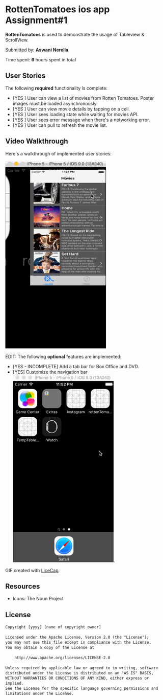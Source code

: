 # RottenTomatoes ios app Assignment#1

**RottenTomatoes** is used to demonstrate the usage of Tableview & ScrollView.

Submitted by: **Aswani Nerella**

Time spent: **6** hours spent in total

## User Stories

The following **required** functionality is complete:

* [YES ] User can view a list of movies from Rotten Tomatoes. Poster images must be loaded asynchronously.
* [YES ] User can view movie details by tapping on a cell.
* [YES ] User sees loading state while waiting for movies API.
* [YES ] User sees error message when there's a networking error. 
* [YES ] User can pull to refresh the movie list.


## Video Walkthrough 

Here's a walkthrough of implemented user stories:

<img src='https://github.com/aswani521/rottenTomatoes1/blob/master/rottenTomatoesDemo.gif' title='Video Walkthrough' width='' alt='Video Walkthrough' />

EDIT:
The following **optional** features are implemented:

- [YES - INCOMPLETE] Add a tab bar for Box Office and DVD.
- [YES] Customize the navigation bar <img src='https://github.com/aswani521/rottenTomatoes1/blob/master/rottenTomatoes_movieTitle.gif' title='Custom Navigation Bar'>.



GIF created with [LiceCap](http://www.cockos.com/licecap/).

## Resources
- Icons: The Noun Project 


## License

    Copyright [yyyy] [name of copyright owner]

    Licensed under the Apache License, Version 2.0 (the "License");
    you may not use this file except in compliance with the License.
    You may obtain a copy of the License at

        http://www.apache.org/licenses/LICENSE-2.0

    Unless required by applicable law or agreed to in writing, software
    distributed under the License is distributed on an "AS IS" BASIS,
    WITHOUT WARRANTIES OR CONDITIONS OF ANY KIND, either express or implied.
    See the License for the specific language governing permissions and
    limitations under the License.
